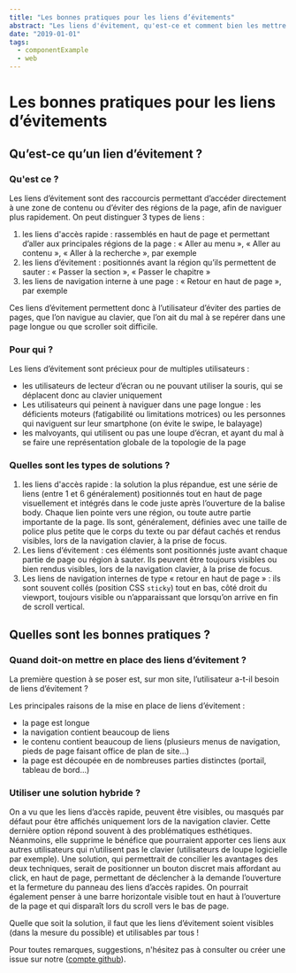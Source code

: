 ```yaml
---
title: "Les bonnes pratiques pour les liens d’évitements"
abstract: "Les liens d'évitement, qu'est-ce et comment bien les mettre en œuvre"
date: "2019-01-01"
tags:
  - componentExample
  - web
---
```


# Les bonnes pratiques pour les liens d’évitements

## Qu’est-ce qu’un lien d’évitement&nbsp;?

### Qu'est ce&nbsp;?

Les liens d’évitement sont des raccourcis permettant d’accéder directement à une zone de contenu ou d’éviter des régions de la page, afin de naviguer plus rapidement.
On peut distinguer 3 types de liens&nbsp;:
1. les liens d'accès rapide : rassemblés en haut de page et permettant d’aller aux principales régions de la page&nbsp;: «&nbsp;Aller au menu&nbsp;», «&nbsp;Aller au contenu&nbsp;», «&nbsp;Aller à la recherche&nbsp;», par exemple
2. les liens d’évitement : positionnés avant la région qu’ils permettent de sauter : «&nbsp;Passer la section&nbsp;», «&nbsp;Passer le chapitre&nbsp;» 
3. les liens de navigation interne à une page : «&nbsp;Retour en haut de page&nbsp;», par exemple

Ces liens d’évitement permettent donc à l’utilisateur d’éviter des parties de pages, que l’on navigue au clavier, que l’on ait du mal à se repérer dans une page longue ou que scroller soit difficile.

### Pour qui&nbsp;?

Les liens d’évitement sont précieux pour de multiples utilisateurs&nbsp;:
- les utilisateurs de lecteur d’écran ou ne pouvant utiliser la souris, qui se déplacent donc au clavier uniquement
- Les utilisateurs qui peinent à naviguer dans une page longue&nbsp;: les déficients moteurs (fatigabilité ou limitations motrices) ou les personnes qui naviguent sur leur smartphone (on évite le swipe, le balayage)
- les malvoyants, qui utilisent ou pas une loupe d’écran, et ayant du mal à se faire une représentation globale de la topologie de la page

### Quelles sont les types de solutions&nbsp;?

1. les liens d'accès rapide&nbsp;: la solution la plus répandue, est une série de liens (entre 1 et 6 généralement) positionnés tout en haut de page visuellement et intégrés dans le code juste après l’ouverture de la balise body. Chaque lien pointe vers  une région,  ou toute autre partie importante de la page. Ils sont, généralement, définies avec une taille de police plus petite que le corps du texte ou par défaut cachés et rendus visibles, lors de la navigation clavier, à la prise de focus.
2. Les liens d‘évitement&nbsp;: ces éléments sont positionnés juste avant chaque partie de page ou région à sauter. Ils peuvent être toujours visibles ou bien rendus visibles, lors de la navigation clavier, à la prise de focus.
3. Les liens de navigation internes de type « retour en haut de page »&nbsp;: ils sont souvent collés (position CSS `sticky`) tout en bas, côté droit du viewport, toujours visible ou n’apparaissant que lorsqu’on arrive en fin de scroll vertical.

## Quelles sont les bonnes pratiques&nbsp;?

### Quand doit-on mettre en place des liens d’évitement&nbsp;?

La première question à se poser est, sur mon site, l’utilisateur a-t-il besoin de liens d’évitement&nbsp;?

Les principales raisons de la mise en place de liens d’évitement&nbsp;:
- la page est longue
- la navigation contient beaucoup de liens
- le contenu contient beaucoup de liens (plusieurs menus de navigation, pieds de page faisant office de plan de site…)
- la page est découpée en de nombreuses parties distinctes (portail, tableau de bord…)

### Utiliser une solution hybride&nbsp;?

On a vu que les liens d’accès rapide, peuvent être visibles, ou masqués par défaut pour être affichés uniquement lors de la navigation clavier. Cette dernière option répond souvent à des problématiques esthétiques. Néanmoins, elle supprime le bénéfice que pourraient apporter ces liens aux autres utilisateurs qui n’utilisent pas le clavier (utilisateurs de loupe logicielle par exemple). Une solution, qui permettrait de concilier les avantages des deux techniques, serait de positionner un bouton discret mais affordant au click, en haut de page, permettant de déclencher à la demande l’ouverture et la fermeture du panneau des liens d’accès rapides. On pourrait également penser à une barre horizontale visible tout en haut à l’ouverture de la page et qui disparaît lors du scroll vers le bas de page.

Quelle que soit la solution, il faut que les liens d’évitement soient visibles (dans la mesure du possible) et utilisables par tous !

Pour toutes remarques, suggestions, n'hésitez pas à consulter ou créer une issue sur notre (<a href="https://github.com/Orange-OpenSource/a11y-guidelines/issues">compte github</a>).
